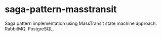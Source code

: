 # saga-pattern-masstransit
Saga pattern implementation using MassTransit state machine approach. RabbitMQ. PostgreSQL.
